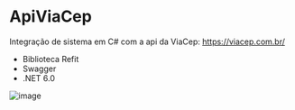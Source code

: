 # ApiViaCep

Integração de sistema em C# com a api da ViaCep: https://viacep.com.br/

- Biblioteca Refit
- Swagger
- .NET 6.0

![image](https://github.com/365rafael/ApiViaCep/assets/97065934/23c75476-4616-4129-a82c-5aa03bfde0ec)

